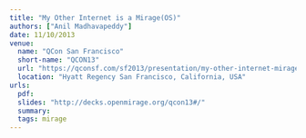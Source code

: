 ```yaml
---
title: "My Other Internet is a Mirage(OS)"
authors: ["Anil Madhavapeddy"]
date: 11/10/2013
venue:
  name: "QCon San Francisco"
  short-name: "QCON13"
  url: "https://qconsf.com/sf2013/presentation/my-other-internet-mirage.html"
  location: "Hyatt Regency San Francisco, California, USA"
urls:
  pdf:
  slides: "http://decks.openmirage.org/qcon13#/"
  summary:
  tags: mirage
---
```

